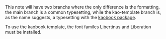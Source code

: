 This note will have two branchs where the only difference is the formatting,
the main branch is a common typesetting,
while the kao-template branch is, as the name suggests, 
a typesetting with the [kaobook package](https://github.com/fmarotta/kaobook).

To use the kaobook template, the font familes Libertinus and Liberation must be installed.
